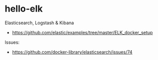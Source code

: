# hello-elk
Elasticsearch, Logstash &amp; Kibana

* https://github.com/elastic/examples/tree/master/ELK_docker_setup

Issues:
* https://github.com/docker-library/elasticsearch/issues/74
